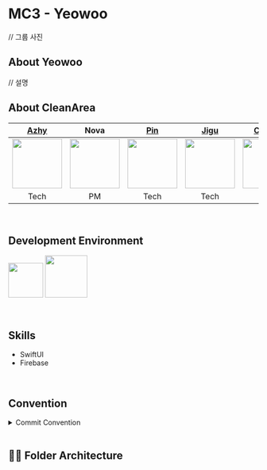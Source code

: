 # MC3 - Yeowoo

// 그룹 사진

## About Yeowoo

// 설명

## About CleanArea
| [Azhy](https://github.com/ungchun) | Nova | [Pin](https://github.com/pingse) | [Jigu](https://github.com/Jisull) | [Caesar](https://github.com/4shimi) | Jamie |
|:-----------------------------------------------------------------------------------------------------------------------:|:------------------------------------------------------------------------------------------------------------------------:|:------------------------------------------------------------------------------------------------------------------------:|:------------------------------------------------------------------------------------------------------------------------:|:----------------------------------------------------------------------------------------------------------------------:|:-------------------------------------------------------------------------------------------------------------------------------:|
| <img src="https://github.com/DeveloperAcademy-POSTECH/MC2-Team5-Snooze/assets/81157265/5dfa0cf8-fc19-40d5-ae3e-336af000df5c" width="100"/> | <img src="https://github.com/DeveloperAcademy-POSTECH/MC3-Team5-CleanArea/assets/50910456/1111608d-4ae9-49c5-bb4a-238c7bb24da5" width ="100"/> |<img src="https://github.com/DeveloperAcademy-POSTECH/MC3-Team5-CleanArea/assets/50910456/6954ef8f-2c52-4618-a9f2-ac803662be5d" width="100" height="100" /> | <img src="https://github.com/DeveloperAcademy-POSTECH/MC3-Team5-CleanArea/assets/50910456/0f266694-a742-4b04-8d4c-1a6ef627c286" width ="100"/> | <img src="https://github.com/DeveloperAcademy-POSTECH/MC3-Team5-CleanArea/assets/104481869/d7c8902a-cec5-42ef-a722-de05520cd735" width="100"> | <img src="https://github.com/DeveloperAcademy-POSTECH/MC3-Team5-CleanArea/assets/50910456/b0ae6004-7351-402c-9b21-64e8630131c4" width ="100"/> |
| Tech | PM | Tech | Tech | Tech | Design                                                                                                                     



<br>

## Development Environment
<img width="70" src="https://img.shields.io/badge/IOS-16%2B-silver">  <img width="85" src="https://img.shields.io/badge/Xcode-14.3-blue">

<br>

## Skills
* SwiftUI
* Firebase
  
<br>

## Convention

<details>
<summary>Commit Convention</summary><br>
  
 * `Udacity Git Commit Message Style Guide`를 참고
 * `Gitmoji` 사용  <br>
  
| Gitmoji | Header | 설명 |
| --- | --- | --- |
| :sparkles: | feat: | 새로운 기능에 대한 커밋 |
| :bug: | fix: | 버그 수정에 대한 커밋 |
| :memo: | docs: | 문서 수정에 대한 커밋 |
| :lipstick: | style: | UI 스타일에 관한 커밋 |
| :recycle: | refactor: | 코드 리팩토링에 대한 커밋 |
| :white_check_mark: | test: | 테스트 코드 수정에 대한 커밋 |
| :tada: | init: | 프로젝트 시작에 대한 커밋 |
| :heavy_plus_sign: | plus: | 의존성 추가에 대한 커밋 |
| :heavy_minus_sign: | minus: | 의존성 제거에 대한 커밋 |
| :hammer: | chore: | 그 외 자잘한 수정에 대한 커밋 (기타 변경 사항) |
</details>
<br>

## 🐻‍❄️ Folder Architecture



